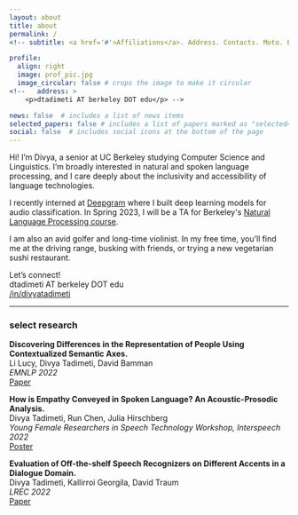 ```yaml
---
layout: about
title: about
permalink: /
<!-- subtitle: <a href='#'>Affiliations</a>. Address. Contacts. Moto. Etc. -->

profile:
  align: right
  image: prof_pic.jpg
  image_circular: false # crops the image to make it circular
<!--   address: >
    <p>dtadimeti AT berkeley DOT edu</p> -->

news: false  # includes a list of news items
selected_papers: false # includes a list of papers marked as "selected={true}"
social: false  # includes social icons at the bottom of the page
---
```


Hi! I’m Divya, a senior at UC Berkeley studying Computer Science and Linguistics. I’m broadly interested in natural and spoken language processing, and I care deeply about the inclusivity and accessibility of language technologies.

I recently interned at [Deepgram](https://deepgram.com/) where I built deep learning models for audio classification. In Spring 2023, I will be a TA for Berkeley's [Natural Language Processing course](https://people.ischool.berkeley.edu/~dbamman/nlp23.html). 

I am also an avid golfer and long-time violinist. In my free time, you’ll find me at the driving range, busking with friends, or trying a new vegetarian sushi restaurant.

Let’s connect!   
dtadimeti AT berkeley DOT edu  
[/in/divyatadimeti](https://www.linkedin.com/in/divyatadimeti/)

___________________________________________________________________________________________________________________________________________  

### select research  

**Discovering Differences in the Representation of People Using Contextualized Semantic Axes.**  
Li Lucy, Divya Tadimeti, David Bamman  
*EMNLP 2022*  
[Paper](https://preview.aclanthology.org/emnlp-22-ingestion/2022.emnlp-main.228/)  


**How is Empathy Conveyed in Spoken Language? An Acoustic-Prosodic Analysis.**  
Divya Tadimeti, Run Chen, Julia Hirschberg  
*Young Female Researchers in Speech Technology Workshop, Interspeech 2022*  
[Poster](https://drive.google.com/file/d/1yj1lxqJnd6FYaM-15cKoMsFL3UdUATP5/view)  


**Evaluation of Off-the-shelf Speech Recognizers on Different Accents in a Dialogue Domain.**  
Divya Tadimeti, Kallirroi Georgila, David Traum  
*LREC 2022*  
[Paper](https://aclanthology.org/2022.lrec-1.645/)  



<!-- Put your address / P.O. box / other info right below your picture. You can also disable any these elements by editing `profile` property of the YAML header of your `_pages/about.md`. Edit `_bibliography/papers.bib` and Jekyll will render your [publications page](/al-folio/publications/) automatically. -->

<!-- Link to your social media connections, too. This theme is set up to use [Font Awesome icons](http://fortawesome.github.io/Font-Awesome/) and [Academicons](https://jpswalsh.github.io/academicons/), like the ones below. Add your Facebook, Twitter, LinkedIn, Google Scholar, or just disable all of them.
 -->
